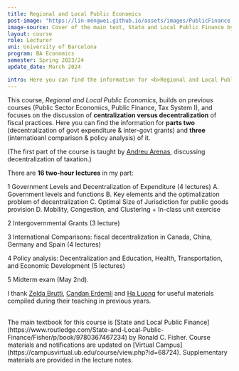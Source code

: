 ```yaml
---
title: Regional and Local Public Economics
post-image: "https://lin-mengwei.github.io/assets/images/PublicFinance.png"
image-source: Cover of the main text, State and Local Public Finance by Ronald Fisher. 
layout: course
role: Lecturer
uni: University of Barcelona
program: BA Economics 
semester: Spring 2023/24
update_date: March 2024

intro: Here you can find the information for <b>Regional and Local Public Economics</b> taught in Spring semester, 2023/24. This is a <b>third-year compulsory course</b> for undergraduate Economics majors at the University of Barcelona.
---
```



This course, *Regional and Local Public Economics*, builds on previous courses (Public Sector Economics, Public Finance, Tax System I), and focuses on the discussion of <b>centralization versus decentralization</b> of fiscal practices. Here you can find the information for <b>parts two</b> (decentralization of govt expenditure & inter-govt grants) and <b>three</b> (internatioanl comparison & policy analysis) of it. 

(The first part of the course is taught by [Andreu Arenas](https://sites.google.com/site/andreuarenasweb/home), discussing decentralization of taxation.)

There are **16 two-hour lectures** in my part:

1 Government Levels and Decentralization of Expenditure (4 lectures)
	A. Government levels and functions
	B. Key elements and the optimalization problem of decentralization
	C. Optimal Size of Jurisdiction for public goods provision
	D. Mobility, Congestion, and Clustering + In-class unit exercise

2 Intergovernmental Grants (3 lecture)

3 International Comparisons: fiscal decentralization in Canada, China, Germany and Spain (4 lectures)

4 Policy analysis: Decentralization and Education, Health, Transportation, and Economic Development (5 lectures)

5 Midterm exam (May 2nd).

I thank [Zelda Brutti](https://sites.google.com/site/zeldabrutti/), [Candan Erdemli](https://candanerdemli.com/) and [Ha Luong](https://haluong.weebly.com/) for useful materials compiled during their teaching in previous years.


<br>
The main textbook for this course is [State and Local Public Finance](https://www.routledge.com/State-and-Local-Public-Finance/Fisher/p/book/9780367467234) by Ronald C. Fisher. Course materials and notifications are updated on [Virtual Campus](https://campusvirtual.ub.edu/course/view.php?id=68724). Supplementary materials are provided in the lecture notes.
